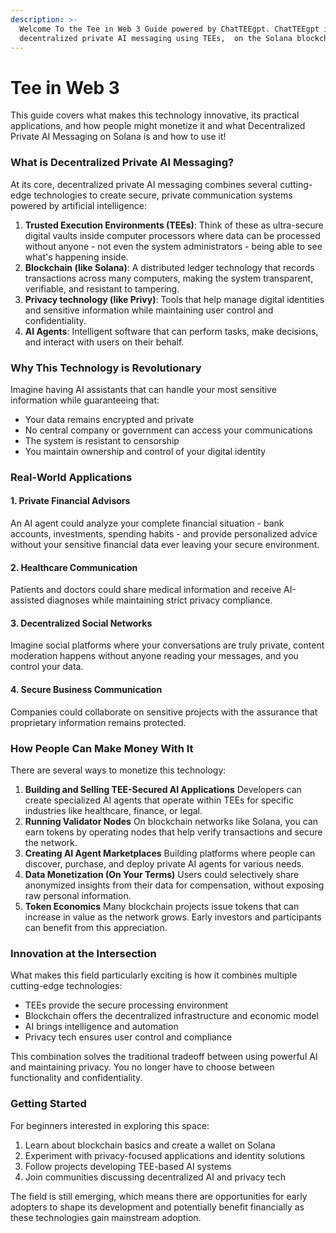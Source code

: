 ```yaml
---
description: >-
  Welcome To the Tee in Web 3 Guide powered by ChatTEEgpt. ChatTEEgpt is A fully
  decentralized private AI messaging using TEEs,  on the Solana blockchain.
---
```


# Tee in Web 3

This guide covers what makes this technology innovative, its practical applications, and how people might monetize it and what Decentralized Private AI Messaging on Solana is and how to use it!

### What is Decentralized Private AI Messaging?

At its core, decentralized private AI messaging combines several cutting-edge technologies to create secure, private communication systems powered by artificial intelligence:

1. **Trusted Execution Environments (TEEs)**: Think of these as ultra-secure digital vaults inside computer processors where data can be processed without anyone - not even the system administrators - being able to see what's happening inside.
2. **Blockchain (like Solana)**: A distributed ledger technology that records transactions across many computers, making the system transparent, verifiable, and resistant to tampering.
3. **Privacy technology (like Privy)**: Tools that help manage digital identities and sensitive information while maintaining user control and confidentiality.
4. **AI Agents**: Intelligent software that can perform tasks, make decisions, and interact with users on their behalf.

### Why This Technology is Revolutionary

Imagine having AI assistants that can handle your most sensitive information while guaranteeing that:

* Your data remains encrypted and private
* No central company or government can access your communications
* The system is resistant to censorship
* You maintain ownership and control of your digital identity

### Real-World Applications

#### 1. Private Financial Advisors

An AI agent could analyze your complete financial situation - bank accounts, investments, spending habits - and provide personalized advice without your sensitive financial data ever leaving your secure environment.

#### 2. Healthcare Communication

Patients and doctors could share medical information and receive AI-assisted diagnoses while maintaining strict privacy compliance.

#### 3. Decentralized Social Networks

Imagine social platforms where your conversations are truly private, content moderation happens without anyone reading your messages, and you control your data.

#### 4. Secure Business Communication

Companies could collaborate on sensitive projects with the assurance that proprietary information remains protected.

### How People Can Make Money With It

There are several ways to monetize this technology:

1. **Building and Selling TEE-Secured AI Applications** Developers can create specialized AI agents that operate within TEEs for specific industries like healthcare, finance, or legal.
2. **Running Validator Nodes** On blockchain networks like Solana, you can earn tokens by operating nodes that help verify transactions and secure the network.
3. **Creating AI Agent Marketplaces** Building platforms where people can discover, purchase, and deploy private AI agents for various needs.
4. **Data Monetization (On Your Terms)** Users could selectively share anonymized insights from their data for compensation, without exposing raw personal information.
5. **Token Economics** Many blockchain projects issue tokens that can increase in value as the network grows. Early investors and participants can benefit from this appreciation.

### Innovation at the Intersection

What makes this field particularly exciting is how it combines multiple cutting-edge technologies:

* TEEs provide the secure processing environment
* Blockchain offers the decentralized infrastructure and economic model
* AI brings intelligence and automation
* Privacy tech ensures user control and compliance

This combination solves the traditional tradeoff between using powerful AI and maintaining privacy. You no longer have to choose between functionality and confidentiality.

### Getting Started

For beginners interested in exploring this space:

1. Learn about blockchain basics and create a wallet on Solana
2. Experiment with privacy-focused applications and identity solutions
3. Follow projects developing TEE-based AI systems
4. Join communities discussing decentralized AI and privacy tech

The field is still emerging, which means there are opportunities for early adopters to shape its development and potentially benefit financially as these technologies gain mainstream adoption.
